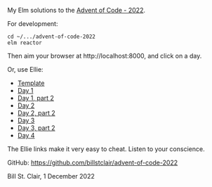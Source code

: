 My Elm solutions to the [Advent of Code - 2022](https://adventofcode.com/2022/).

For development:

    cd ~/.../advent-of-code-2022
    elm reactor
    
Then aim your browser at http://localhost:8000, and click on a day.

Or, use Ellie:

* [Template](https://ellie-app.com/kjQDKqvCWxDa1)
* [Day 1](https://ellie-app.com/kjQH5tzKxV2a1)
* [Day 1, part 2](https://ellie-app.com/kjQLHMvynpZa1)
* [Day 2](https://ellie-app.com/kknKgsyYXCLa1)
* [Day 2, part 2](https://ellie-app.com/kkp9LwzCWRza1)
* [Day 3](https://ellie-app.com/kkKGpnftvKLa1)
* [Day 3, part 2](https://ellie-app.com/kkKHbNcdRpta1)
* [Day 4](https://ellie-app.com/kmcWwMLmQQya1)

The Ellie links make it very easy to cheat. Listen to your conscience.

GitHub: https://github.com/billstclair/advent-of-code-2022

Bill St. Clair, 1 December 2022
